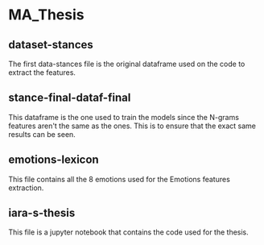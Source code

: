 # MA_Thesis

## dataset-stances
The first data-stances file is the original dataframe used on the code to extract the features.

## stance-final-dataf-final
This dataframe is the one used to train the models since the N-grams features aren't the same as the ones. This is to ensure that the exact same results can be seen. 

## emotions-lexicon
This file contains all the 8 emotions used for the Emotions features extraction.

## iara-s-thesis
This file is a jupyter notebook that contains the code used for the thesis.
